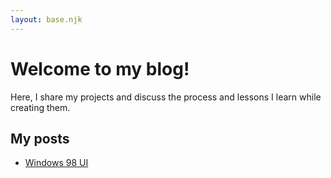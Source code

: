 ```yaml
---
layout: base.njk
---
```


# Welcome to my blog!

Here, I share my projects and discuss the process and lessons I learn while creating them.

## My posts

- [Windows 98 UI](/blog/blogs/1/1.md)
